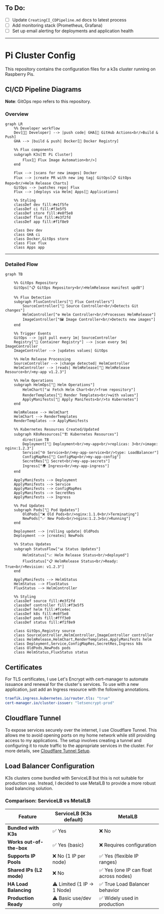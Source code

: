 ## To Do:
- [ ] Update `CreatingCI_CDPipeline.md` docs to latest process
- [ ] Add monitoring stack (Prometheus, Grafana)
- [ ] Set up email alerting for deployments and application health 

___

# Pi Cluster Config

This repository contains the configuration files for a k3s cluster running on Raspberry Pis.

## CI/CD Pipeline Diagrams

**Note**: GitOps repo refers to this repository.

### Overview
```mermaid
graph LR
    %% Developer workflow
    Dev[👨‍💻 Developer] --> |push code| GHA[🔄 GitHub Actions<br/>Build & Push]
    GHA --> |build & push| Docker[🐳 Docker Registry]
    
    %% Flux components
    subgraph K3s[🏗️ Pi Cluster]
        Flux[🤖 Flux Image Automation<br/>]
    end
    
    Flux --> |scans for new images| Docker
    Flux --> |create PR with new img tag| GitOps[📋 GitOps Repo<br/>Helm Release Charts]
    GitOps --> |watches repo| Flux
    Flux --> |deploys via Helm| Apps[🚀 Applications]
    
    %% Styling
    classDef dev fill:#e1f5fe
    classDef ci fill:#f3e5f5
    classDef store fill:#e8f5e8
    classDef flux fill:#e3f2fd
    classDef app fill:#f1f8e9
    
    class Dev dev
    class GHA ci
    class Docker,GitOps store
    class Flux flux
    class Apps app
```
___
### Detailed Flow
```mermaid
graph TB

    %% GitOps Repository
    GitOps["📋 GitOps Repository<br/>HelmRelease manifest upd8"]
    
    %% Flux Detection
    subgraph FluxControllers["🔄 Flux Controllers"]
        SourceController["📡 Source Controller<br/>Detects Git changes"]
        HelmController["⚙️ Helm Controller<br/>Processes HelmRelease"]
        ImageController["🖼️ Image Controller<br/>Detects new images"]
    end
    
    %% Trigger Events
    GitOps --> |git pull every 1m| SourceController
    Registry["🐳 Container Registry"] --> |scan every 5m| ImageController
    ImageController --> |updates values| GitOps
    
    %% Helm Release Processing
    SourceController --> |change detected| HelmController
    HelmController --> |reads| HelmRelease["📄 HelmRelease Resource<br/>my-app v1.2.3"]
    
    %% Helm Operations
    subgraph HelmOps["🎯 Helm Operations"]
        HelmChart["📊 Fetch Helm Chart<br/>from repository"]
        RenderTemplates["🔧 Render Templates<br/>with values"]
        ApplyManifests["📝 Apply Manifests<br/>to Kubernetes"]
    end
    
    HelmRelease --> HelmChart
    HelmChart --> RenderTemplates
    RenderTemplates --> ApplyManifests
    
    %% Kubernetes Resources Created/Updated
    subgraph K8sResources["🏗️ Kubernetes Resources"]
        direction TB
        Deployment["🚀 Deployment<br/>my-app<br/>replicas: 3<br/>image: nginx:1.2.3"]
        Service["🌐 Service<br/>my-app-service<br/>type: LoadBalancer"]
        ConfigMapRes["📝 ConfigMap<br/>my-app-config"]
        SecretRes["🔐 Secret<br/>my-app-secrets"]
        Ingress["🌍 Ingress<br/>my-app-ingress"]
    end
    
    ApplyManifests --> Deployment
    ApplyManifests --> Service
    ApplyManifests --> ConfigMapRes
    ApplyManifests --> SecretRes
    ApplyManifests --> Ingress
    
    %% Pod Updates
    subgraph Pods["🐳 Pod Updates"]
        OldPods["❌ Old Pods<br/>nginx:1.1.0<br/>Terminating"]
        NewPods["✅ New Pods<br/>nginx:1.2.3<br/>Running"]
    end
    
    Deployment --> |rolling update| OldPods
    Deployment --> |creates| NewPods
    
    %% Status Updates
    subgraph StatusFlow["📊 Status Updates"]
        HelmStatus["📈 Helm Release Status<br/>deployed"]
        FluxStatus["📋 HelmRelease Status<br/>Ready: True<br/>Revision: v1.2.3"]
    end
    
    ApplyManifests --> HelmStatus
    HelmStatus --> FluxStatus
    FluxStatus --> HelmController
    
    %% Styling
    classDef source fill:#e3f2fd
    classDef controller fill:#f3e5f5
    classDef helm fill:#fce4ec
    classDef k8s fill:#e8f5e8
    classDef pods fill:#fff3e0
    classDef status fill:#f1f8e9
    
    class GitOps,Registry source
    class SourceController,HelmController,ImageController controller
    class HelmRelease,HelmChart,RenderTemplates,ApplyManifests helm
    class Deployment,Service,ConfigMapRes,SecretRes,Ingress k8s
    class OldPods,NewPods pods
    class HelmStatus,FluxStatus status
```
## Certificates
For TLS certificates, I use Let's Encrypt with cert-manager to automate issuance and renewal for the cluster's services. To use with a new application, just add an Ingress resource with the following annotations.
```yaml
traefik.ingress.kubernetes.io/router.tls: "true"
cert-manager.io/cluster-issuer: "letsencrypt-prod"
```
## Cloudflare Tunnel
To expose services securely over the internet, I use Cloudflare Tunnel. This allows me to avoid opening ports on my home network while still providing access to my applications.
The setup involves creating a tunnel and configuring it to route traffic to the appropriate services in the cluster. For more details, see [Cloudflare Tunnel Setup](docs/CloudflareTunnelSetup.md).

## Load Balancer Configuration

K3s clusters come bundled with ServiceLB but this is not suitable for production use. Instead, I decided to use MetalLB to provide a more robust load balancing solution.

### Comparison: ServiceLB vs MetalLB
| Feature                  | **ServiceLB (K3s default)** | **MetalLB**                           |
| ------------------------ | --------------------------- | ------------------------------------- |
| **Bundled with K3s**     | ✅ Yes                       | ❌ No       |
| **Works out-of-the-box** | ✅ Yes (basic)               | ❌ Requires configuration              |
| **Supports IP Pools**    | ❌ No (1 IP per node)        | ✅ Yes (flexible IP ranges)            |
| **Shared IPs (L2 mode)** | ❌ No                        | ✅ Yes (one IP can float across nodes) |
| **HA Load Balancing**    | ⚠️ Limited (1 IP → 1 Node)  | ✅ True Load Balancer behavior         |
| **Production Ready**     | ⚠️ Basic use/dev only       | ✅ Widely used in production           |